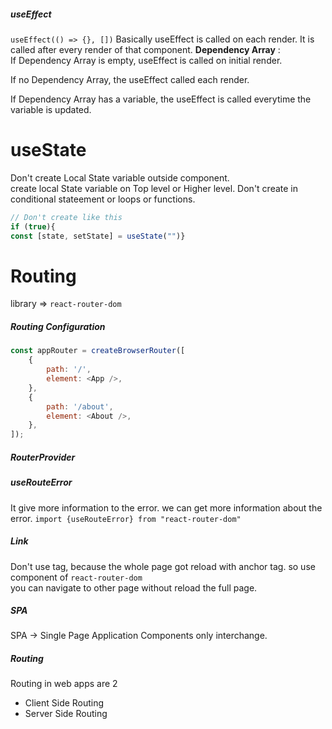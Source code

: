 ##### useEffect
`useEffect(() => {}, [])`
Basically useEffect is called on each render.
It is called after every render of that component.
**Dependency Array** :  
If Dependency Array is empty, useEffect is called on initial render.

If no Dependency Array, the useEffect called each render.

If Dependency Array has a variable, the useEffect is called everytime the variable is updated.


# useState
Don't create Local State variable outside component.  
create local State variable on Top level or Higher level.
Don't create in conditional stateement or loops or functions.

```Javascript 
// Don't create like this
if (true){
const [state, setState] = useState("")}
```


# Routing
library => `react-router-dom`

##### Routing Configuration

```Javascript 
const appRouter = createBrowserRouter([
	{
		path: '/',
		element: <App />,
	},
	{
		path: '/about',
		element: <About />,
	},
]);
```

##### RouterProvider


##### useRouteError
It give more information to the error.
we can get more information about the error.
`import {useRouteError} from "react-router-dom"`


##### Link
Don't use <a></a> tag,  because the whole page got reload with anchor tag.
so use <Link> component of `react-router-dom`  
you can navigate to other page without reload the full page.

##### SPA
SPA -> Single Page Application
Components only interchange.

##### Routing
Routing in web apps are 2 
- Client Side Routing
- Server Side Routing



